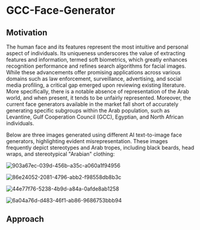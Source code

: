 # GCC-Face-Generator
## Motivation
The human face and its features represent the most intuitive and personal aspect of individuals. Its uniqueness underscores the value of extracting features and information, termed soft biometrics, which greatly enhances recognition performance and refines search algorithms for facial images. While these advancements offer promising applications across various domains such as law enforcement, surveillance, advertising, and social media profiling, a critical gap emerged upon reviewing existing literature. More specifically, there is a notable absence of representation of the Arab world, and when present, it tends to be unfairly represented. Moreover, the current face generators available in the market fall short of accurately generating specific subgroups within the Arab population, such as Levantine, Gulf Cooperation Council (GCC), Egyptian, and North African individuals.

Below are three images generated using different AI text-to-image face generators, highlighting evident misrepresentation. These images frequently depict stereotypes and Arab tropes, including black beards, head wraps, and stereotypical "Arabian" clothing:


![903a67ec-039d-456b-a35c-a060a1f94956](https://github.com/mariabenhammouda/GCC-Face-Generator/assets/102983688/614bf0c8-2596-4d3a-8808-ac3fcea0051e)

![86e24052-2081-4796-abb2-f98558db8b3c](https://github.com/mariabenhammouda/GCC-Face-Generator/assets/102983688/b4a4dbb6-03db-4694-a188-9b7a7f5d467a)

![44e77f76-5238-4b9d-a84a-0afde8ab1258](https://github.com/mariabenhammouda/GCC-Face-Generator/assets/102983688/3a41faca-13e9-40d6-946e-b4d4fa3f674f)

![6a04a76d-d483-46f1-ab86-9686753bbb94](https://github.com/mariabenhammouda/GCC-Face-Generator/assets/102983688/b345456c-e9a2-41d3-9fe3-98fa2f49b75e)


## Approach
